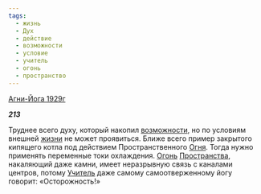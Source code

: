 ```yaml
---
tags:
  - жизнь
  - Дух
  - действие
  - возможности
  - условие
  - учитель
  - огонь
  - пространство
---
```

[Агни-Йога 1929г](https://127.0.0.1:4002/agni/1929)

___213___

Труднее всего духу, который накопил [возможности](../../../tags/#возможности), но по условиям внешней [жизни](../../../tags/#жизнь) не может проявиться. Ближе всего пример закрытого кипящего котла под действием Пространственного [Огня](../../../tags/#огонь). Тогда нужно применять переменные токи охлаждения. [Огонь](../../../tags/#огонь) [Пространства](../../../tags/#пространство), накаляющий даже камни, имеет неразрывную связь с каналами центров, потому [Учитель](../../../tags/#учитель) даже самому самоотверженному йогу говорит: «Осторожность!»